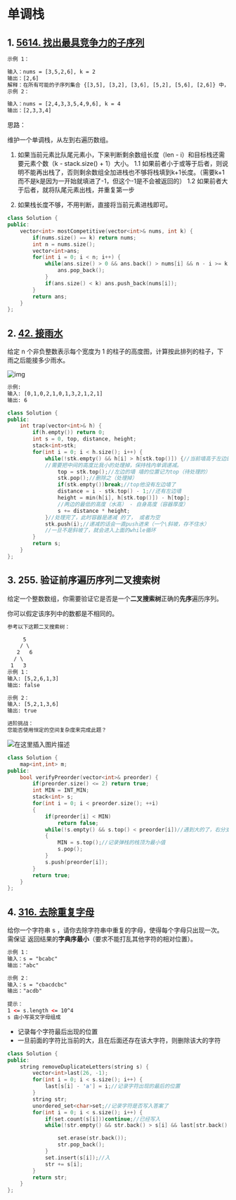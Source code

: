 # 单调栈

## 1. [5614. 找出最具竞争力的子序列](https://leetcode-cn.com/problems/find-the-most-competitive-subsequence/)

```html
示例 1：

输入：nums = [3,5,2,6], k = 2
输出：[2,6]
解释：在所有可能的子序列集合 {[3,5], [3,2], [3,6], [5,2], [5,6], [2,6]} 中，[2,6] 最具竞争力。
示例 2：

输入：nums = [2,4,3,3,5,4,9,6], k = 4
输出：[2,3,3,4]
```

思路：

维护一个单调栈，从左到右遍历数组。

1. 如果当前元素比队尾元素小，下来判断剩余数组长度（len - i）和目标栈还需要元素个数（k - stack.size() + 1）大小。
   1.1 如果前者小于或等于后者，则说明不能再出栈了，否则剩余数组全加进栈也不够将栈填到k+1长度。（需要k+1而不是k是因为一开始就填进了-1，但这个-1是不会被返回的）
   1.2 如果前者大于后者，就将队尾元素出栈，并重复第一步

2. 如果栈长度不够，不用判断，直接将当前元素进栈即可。

```cpp
class Solution {
public:
    vector<int> mostCompetitive(vector<int>& nums, int k) {
        if(nums.size() == k) return nums;
        int n = nums.size();
        vector<int>ans;
        for(int i = 0; i < n; i++) {
            while(ans.size() > 0 && ans.back() > nums[i] && n - i >= k - ans.size() + 1) {
                ans.pop_back();
            }
            if(ans.size() < k) ans.push_back(nums[i]);
        }
        return ans;
    }
};
```

## 2. [42. 接雨水](https://leetcode-cn.com/problems/trapping-rain-water/)

给定 n 个非负整数表示每个宽度为 1 的柱子的高度图，计算按此排列的柱子，下雨之后能接多少雨水。

![img](http://test-fangsong-imgsubmit.oss-cn-beijing.aliyuncs.com/img/rainwatertrap.png)

 ```html
示例:
输入: [0,1,0,2,1,0,1,3,2,1,2,1]
输出: 6
 ```

```cpp
class Solution {
public:
    int trap(vector<int>& h) {
        if(h.empty()) return 0;
        int s = 0, top, distance, height;
        stack<int>stk;
        for(int i = 0; i < h.size(); i++) {
            while(!stk.empty() && h[i] > h[stk.top()]) {//当前墙高于左边的，违反递减
            //需要把中间的高度比我小的处理掉，保持栈内单调递减。
                top = stk.top();//左边的墙 墙的位置记为top（待处理的）
                stk.pop();//删除之（处理掉）
                if(stk.empty())break;//top他没有左边墙了
                distance = i - stk.top() - 1;//还有左边墙
                height = min(h[i], h[stk.top()]) - h[top];
                //两边的最低的高度（水高） - 自身高度（容器厚度）
                s += distance * height;
            }//处理完了，此时容器是递减 的了， 或者为空
            stk.push(i);//递减的话会一直push进来（一个\斜坡，存不住水）
            //一旦不是斜坡了，就会进入上面的while循环
        }
        return s;
    }
};
```

## 3. 255. 验证前序遍历序列二叉搜索树

给定一个整数数组，你需要验证它是否是一个**二叉搜索树**正确的**先序**遍历序列。

你可以假定该序列中的数都是不相同的。

```html
参考以下这颗二叉搜索树：

     5
    / \
   2   6
  / \
 1   3
示例 1：
输入: [5,2,6,1,3]
输出: false

示例 2：
输入: [5,2,1,3,6]
输出: true

进阶挑战：
您能否使用恒定的空间复杂度来完成此题？
```

![在这里插入图片描述](http://test-fangsong-imgsubmit.oss-cn-beijing.aliyuncs.com/img/20200707232044116.png)

```cpp
class Solution {
	map<int,int> m;
public:
    bool verifyPreorder(vector<int>& preorder) {
    	if(preorder.size() <= 2) return true;
    	int MIN = INT_MIN;
    	stack<int> s;
    	for(int i = 0; i < preorder.size(); ++i)
    	{
    		if(preorder[i] < MIN)
    			return false;
    		while(!s.empty() && s.top() < preorder[i])//遇到大的了，右分支
    		{
    			MIN = s.top();//记录弹栈的栈顶为最小值
    			s.pop();
    		}
    		s.push(preorder[i]);
    	}
    	return true;
    }
};
```

## 4. [316. 去除重复字母](https://leetcode-cn.com/problems/remove-duplicate-letters/)

给你一个字符串 s ，请你去除字符串中重复的字母，使得每个字母只出现一次。需保证 返回结果的**字典序最小**（要求不能打乱其他字符的相对位置）。

```html
示例 1：
输入：s = "bcabc"
输出："abc"

示例 2：
输入：s = "cbacdcbc"
输出："acdb"
 
提示：
1 <= s.length <= 10^4
s 由小写英文字母组成
```

- 记录每个字符最后出现的位置
- 一旦前面的字符比当前的大，且在后面还存在该大字符，则删除该大的字符

```cpp
class Solution {
public:
    string removeDuplicateLetters(string s) {
        vector<int>last(26, -1);
        for(int i = 0; i < s.size(); i++) {
            last[s[i] - 'a'] = i;//记录字符出现的最后的位置
        }
        string str;
        unordered_set<char>set;//记录字符是否写入答案了
        for(int i = 0; i < s.size(); i++) {
            if(set.count(s[i]))continue;//已经写入
            while(!str.empty() && str.back() > s[i] && last[str.back() - 'a'] > i) {//出现比栈顶元素小的值，最后出现的为准, 一旦前面的字符比当前的大，且在后面还存在该大字符，则删除该大的字符

                set.erase(str.back());
                str.pop_back();
            }
            set.insert(s[i]);//入
            str += s[i];
        }
        return str;
    }
};
```


